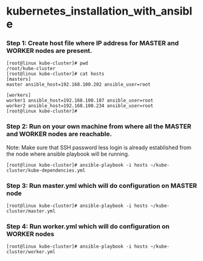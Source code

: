 # kubernetes_installation_with_ansible

### Step 1: Create host file where IP address for MASTER and WORKER nodes are present.

```
[root@linux kube-cluster]# pwd
/root/kube-cluster
[root@linux kube-cluster]# cat hosts
[masters]
master ansible_host=192.168.100.202 ansible_user=root

[workers]
worker1 ansible_host=192.168.100.187 ansible_user=root
worker2 ansible_host=192.168.100.234 ansible_user=root
[root@linux kube-cluster]#
```

### Step 2: Run on your own machine from where all the MASTER and WORKER nodes are reachable.
Note: Make sure that SSH password less login is already established from the node where ansible playbook will be running.

```
[root@linux kube-cluster]# ansible-playbook -i hosts ~/kube-cluster/kube-dependencies.yml
```

### Step 3: Run master.yml which will do configuration on MASTER node

```
[root@linux kube-cluster]# ansible-playbook -i hosts ~/kube-cluster/master.yml
```
### Step 4: Run worker.yml which will do configuration on WORKER nodes

```
[root@linux kube-cluster]# ansible-playbook -i hosts ~/kube-cluster/worker.yml
```
